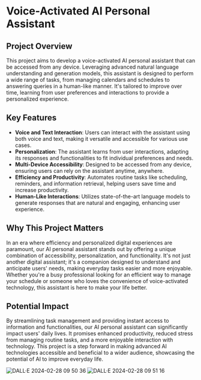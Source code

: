 # Voice-Activated AI Personal Assistant

## Project Overview

This project aims to develop a voice-activated AI personal assistant that can be accessed from any device. Leveraging advanced natural language understanding and generation models, this assistant is designed to perform a wide range of tasks, from managing calendars and schedules to answering queries in a human-like manner. It's tailored to improve over time, learning from user preferences and interactions to provide a personalized experience.

## Key Features

- **Voice and Text Interaction**: Users can interact with the assistant using both voice and text, making it versatile and accessible for various use cases.
- **Personalization**: The assistant learns from user interactions, adapting its responses and functionalities to fit individual preferences and needs.
- **Multi-Device Accessibility**: Designed to be accessed from any device, ensuring users can rely on the assistant anytime, anywhere.
- **Efficiency and Productivity**: Automates routine tasks like scheduling, reminders, and information retrieval, helping users save time and increase productivity.
- **Human-Like Interactions**: Utilizes state-of-the-art language models to generate responses that are natural and engaging, enhancing user experience.

## Why This Project Matters

In an era where efficiency and personalized digital experiences are paramount, our AI personal assistant stands out by offering a unique combination of accessibility, personalization, and functionality. It's not just another digital assistant; it's a companion designed to understand and anticipate users' needs, making everyday tasks easier and more enjoyable. Whether you're a busy professional looking for an efficient way to manage your schedule or someone who loves the convenience of voice-activated technology, this assistant is here to make your life better.

## Potential Impact

By streamlining task management and providing instant access to information and functionalities, our AI personal assistant can significantly impact users' daily lives. It promises enhanced productivity, reduced stress from managing routine tasks, and a more enjoyable interaction with technology. This project is a step forward in making advanced AI technologies accessible and beneficial to a wider audience, showcasing the potential of AI to improve everyday life.

![DALL·E 2024-02-28 09 50 36](https://github.com/Chibdibs/AIRI-V1/assets/9670771/fea06d77-dbbd-43e2-8260-21fd3f4fe01c)
![DALL·E 2024-02-28 09 51 16](https://github.com/Chibdibs/AIRI-V1/assets/9670771/f70ea42a-7b1c-4c10-96ce-4307781071b8)
